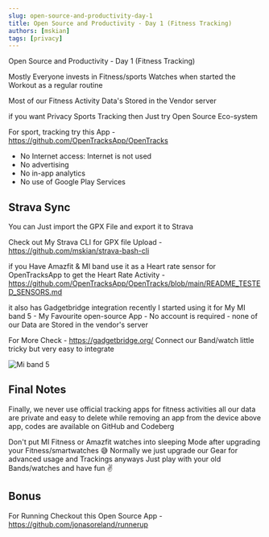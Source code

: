 ```yaml
---
slug: open-source-and-productivity-day-1
title: Open Source and Productivity - Day 1 (Fitness Tracking)
authors: [mskian]
tags: [privacy]
---
```


Open Source and Productivity - Day 1 (Fitness Tracking)

Mostly Everyone invests in Fitness/sports Watches when started the Workout as a regular routine

Most of our Fitness Activity Data's Stored in the Vendor server

if you want Privacy Sports Tracking then Just try Open Source Eco-system

For sport, tracking try this App - <https://github.com/OpenTracksApp/OpenTracks>

- No Internet access: Internet is not used
- No advertising
- No in-app analytics
- No use of Google Play Services

## Strava Sync

You can Just import the GPX File and export it to Strava

Check out My Strava CLI for GPX file Upload - <https://github.com/mskian/strava-bash-cli>

if you Have Amazfit & MI band use it as a Heart rate sensor for OpenTracksApp to get the Heart Rate Activity - <https://github.com/OpenTracksApp/OpenTracks/blob/main/README_TESTED_SENSORS.md>

it also has Gadgetbridge integration recently I started using it for My MI band 5 - My Favourite open-source App - No account is required - none of our Data are Stored in the vendor's server

For More Check - <https://gadgetbridge.org/>
Connect our Band/watch little tricky but very easy to integrate

![Mi band 5](pathname:///img/band5.jpg)  

## Final Notes

Finally, we never use official tracking apps for fitness activities
all our data are private and easy to delete while removing an app from the device
above app, codes are available on GitHub and Codeberg

Don't put MI Fitness or Amazfit watches into sleeping Mode after upgrading your Fitness/smartwatches 😅 Normally we just upgrade our Gear for advanced usage and Trackings
anyways Just play with your old Bands/watches and have fun ✌

## Bonus

For Running Checkout this Open Source App - <https://github.com/jonasoreland/runnerup>
